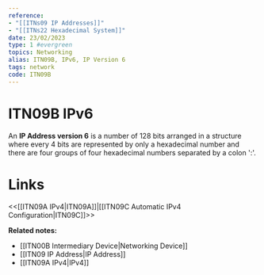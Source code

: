 ```yaml
---
reference:
- "[[ITNs09 IP Addresses]]"
- "[[ITNs22 Hexadecimal System]]"
date: 23/02/2023
type: 1 #evergreen
topics: Networking
alias: ITN09B, IPv6, IP Version 6
tags: network
code: ITN09B
---
```

# ITN09B IPv6

An **IP Address version 6** is a number of 128 bits arranged in a structure where every 4 bits are represented by only a hexadecimal number and there are four groups of four hexadecimal numbers separated by a colon ':'.

# Links
<<[[ITN09A IPv4|ITN09A]]|[[ITN09C Automatic IPv4 Configuration|ITN09C]]>>

**Related notes:**
- [[ITN00B Intermediary Device|Networking Device]]
- [[ITN09 IP Address|IP Address]]
- [[ITN09A IPv4|IPv4]]